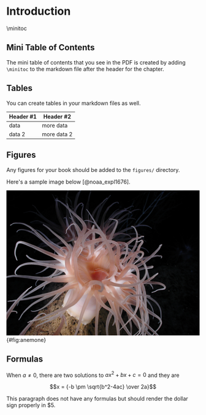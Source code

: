 # Introduction
\minitoc

## Mini Table of Contents

The mini table of contents that you see in the PDF is created by adding `\minitoc` to the markdown file after the header for the chapter.

## Tables

You can create tables in your markdown files as well.

| Header #1 | Header #2 |
|-----------|-----------|
| data | more data |
| data 2 | more data 2|

## Figures

Any figures for your book should be added to the `figures/` directory.

Here's a sample image below [@noaa_expl1676].

![Operation Deep Slope 2007. Large brownish pink stalked anemone. Image ID: expl1676, Voyage To Inner Space - Exploring the Seas With NOAA Collect Location: Gulf of Mexico Credit: Image courtesy of Expedition to the Deep Slope 2007, NOAA-OE](figures/9737464118_052e4296aa_k.jpg){#fig:anemone}

## Formulas

When $a \ne 0$, there are two solutions to $ax^2 + bx + c = 0$ and they are

$$x = {-b \pm \sqrt{b^2-4ac} \over 2a}$$

This paragraph does not have any formulas but should render the dollar sign properly in $5.
